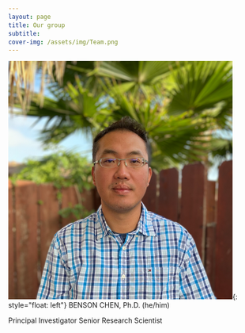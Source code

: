 ```yaml
---
layout: page
title: Our group
subtitle: 
cover-img: /assets/img/Team.png
---
```


![Image of PI](/assets/img/Benson.png){: style="float: left"}
 BENSON CHEN, Ph.D. (he/him)

 Principal Investigator
 Senior Research Scientist

